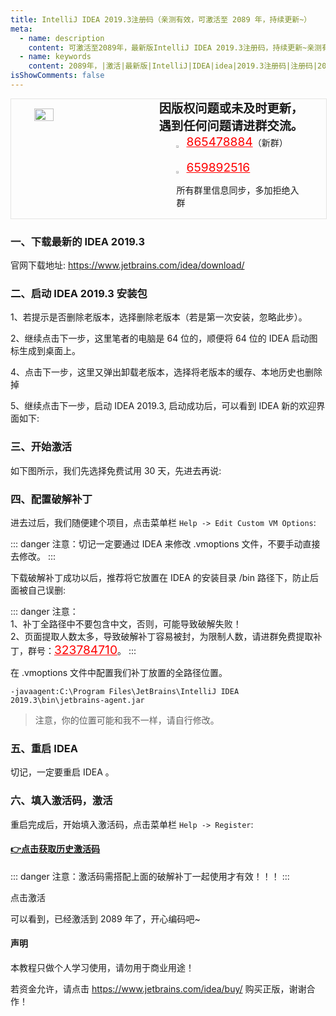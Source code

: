 ```yaml
---
title: IntelliJ IDEA 2019.3注册码（亲测有效，可激活至 2089 年，持续更新~）
meta:
  - name: description
    content: 可激活至2089年，最新版IntelliJ IDEA 2019.3注册码，持续更新~亲测有效~
  - name: keywords
    content: 2089年，|激活|最新版|IntelliJ|IDEA|idea|2019.3注册码|注册码|2020|有效|更新
isShowComments: false
---
```


<!-- QQ卡片 -->
<div style="width:100%;display:flex;justify-content:space-around;border:1px solid #E5E5E4;">
  <img style="width:25%;padding-top:15px;" src="/images/jetbrains/jetbrains2.jpeg" onclick="window.open('http://shang.qq.com/wpa/qunwpa?idkey=ae59f469b427c038c95f118ceeefc6f9eba7a9d90ce9aae72bde58d09cc1013b', '_blank');" />

  <div style="display:flex;flex-direction:column;justify-content:space-around;">
    <div style="font-size:1.2rem;font-weight:bold;">
      <div>因版权问题或未及时更新，</div>
      <div>遇到任何问题请进群交流。</div>
    </div>
    <div style="padding-left:12%;position:relative;">
      <div>
      <img style="width:6%;position:relative;top:3px;cursor:pointer;" src="https://i.loli.net/2019/11/23/U3qbMEuC9n6YBRA.png" onclick="window.open('http://shang.qq.com/wpa/qunwpa?idkey=22ed6bd53a50f9764493ef41746bfb3006123cbe097729a106fee0c46b6e0b9e', '_blank');" />
      <a href="//shang.qq.com/wpa/qunwpa?idkey=ae59f469b427c038c95f118ceeefc6f9eba7a9d90ce9aae72bde58d09cc1013b" style="font-size:1.2rem;text-decoration:underline;color:red;" target="_blank">865478884</a>（新群）
      </div>
      <div>
      <br>
      <img style="width:6%;position:relative;top:3px;cursor:pointer;" src="https://i.loli.net/2019/11/23/U3qbMEuC9n6YBRA.png" onclick="window.open('http://shang.qq.com/wpa/qunwpa?idkey=22ed6bd53a50f9764493ef41746bfb3006123cbe097729a106fee0c46b6e0b9e', '_blank');" />
      <a href="http://shang.qq.com/wpa/qunwpa?idkey=22ed6bd53a50f9764493ef41746bfb3006123cbe097729a106fee0c46b6e0b9e" style="font-size:1.2rem;text-decoration:underline;color:red;" target="_blank">659892516</a>
      <p>所有群里信息同步，多加拒绝入群</p>
      </div>
    </div>
  </div>
</div>

### 一、下载最新的 IDEA 2019.3

官网下载地址: <a href="https://www.jetbrains.com/idea/download/">https://www.jetbrains.com/idea/download/</a>

### 二、启动 IDEA 2019.3 安装包

1、若提示是否删除老版本，选择删除老版本（若是第一次安装，忽略此步）。


2、继续点击下一步，这里笔者的电脑是 64 位的，顺便将 64 位的 IDEA 启动图标生成到桌面上。



4、点击下一步，这里又弹出卸载老版本，选择将老版本的缓存、本地历史也删除掉

5、继续点击下一步，启动 IDEA 2019.3, 启动成功后，可以看到 IDEA 新的欢迎界面如下:


### 三、开始激活

如下图所示，我们先选择免费试用 30 天，先进去再说:


### 四、配置破解补丁
进去过后，我们随便建个项目，点击菜单栏 `Help -> Edit Custom VM Options`:

::: danger
注意：切记一定要通过 IDEA 来修改 .vmoptions 文件，不要手动直接去修改。
:::


下载破解补丁成功以后，推荐将它放置在 IDEA 的安装目录 /bin 路径下，防止后面被自己误删:


::: danger
注意：<br>
1、补丁全路径中不要包含中文，否则，可能导致破解失败！<br>
2、页面提取人数太多，导致破解补丁容易被封，为限制人数，请进群免费提取补丁，群号：<a href="http://shang.qq.com/wpa/qunwpa?idkey=22ed6bd53a50f9764493ef41746bfb3006123cbe097729a106fee0c46b6e0b9e" style="font-size:1.2rem;text-decoration:underline;color:red;" target="_blank">323784710</a>。
:::


在 .vmoptions 文件中配置我们补丁放置的全路径位置。

```
-javaagent:C:\Program Files\JetBrains\IntelliJ IDEA 2019.3\bin\jetbrains-agent.jar
```

> 注意，你的位置可能和我不一样，请自行修改。

### 五、重启 IDEA

切记，一定要重启 IDEA 。

### 六、填入激活码，激活

重启完成后，开始填入激活码，点击菜单栏 `Help -> Register`:


#### <u>[👉点击获取历史激活码](/Jet/codes "历史激活码")</u>

::: danger
注意：激活码需搭配上面的破解补丁一起使用才有效！！！
:::

点击激活


可以看到，已经激活到 2089 年了，开心编码吧~

#### 声明

本教程只做个人学习使用，请勿用于商业用途！

若资金允许，请点击 <a href="https://www.jetbrains.com/idea/buy/">https://www.jetbrains.com/idea/buy/</a> 购买正版，谢谢合作！


